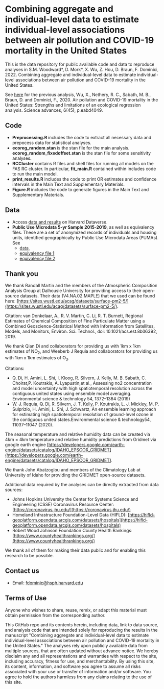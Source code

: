 # Combining aggregate and individual-level data to estimate individual-level associations between air pollution and COVID-19 mortality in the United States

This is the data repository for public available code and data to reproduce analyses in S.M. Woodward\*, D. Mork\*, X. Wu, Z. Hou, D. Braun, F. Dominici, 2022. Combining aggregate and individual-level data to estimate individual-level associations between air pollution and COVID-19 mortality in the United States. 

See [here](https://github.com/wxwx1993/PM_COVID/tree/master) for the previous analysis, Wu, X., Nethery, R. C., Sabath, M. B., Braun, D. and Dominici, F., 2020. Air pollution and COVID-19 mortality in the United States: Strengths and limitations of an ecological regression analysis. Science advances, 6(45), p.eabd4049.

## Code

 - **Preprocessing.R** includes the code to extract all necessary data and prepocess data for statistical analyses.
 - **ecoreg_random.stan** is the stan file for the main analysis. **ecoreg_random_fixedoffset.stan** is the stan file for some sensitivity analyses.
 - **RCCluster** contains R files and shell files for running all models on the FAS RC cluster. In particular, **fit_main.R** contained within includes code to run the main model. 
 - **print_results.R** includes the code to print OR estimates and confidence intervals in the Main Text and Supplementary Materials.
 - **Figure.R** includes the code to generate figures in the Main Text and Supplementary Materials.
 
## Data

 * Access [data and results](https://dataverse.harvard.edu/dataset.xhtml?persistentId=doi%3A10.7910%2FDVN%2F3ZU0AS&) on Harvard Dataverse.
 * **Public Use Microdata 5-yr Sample 2015-2019**, as well as equivalency files. These are a set of anonymized records of individuals and housing units, identified geographically by Public Use Microdata Areas (PUMAs). See
    - [data,](https://www2.census.gov/programs-surveys/acs/data/pums/2019/5-Year/)
    - [equivalency file 1](https://www2.census.gov/geo/pdfs/reference/puma/2010_PUMA_Equivalency_Format_Layout.pdf)
    - [equivalency file 2](https://www2.census.gov/geo/pdfs/reference/puma/2010_PUMA_Equivalency_Summary_Levels.pdf)
 
## Thank you

We thank Randall Martin and the members of the Atmospheric Composition Analysis Group at Dalhousie University for providing access to their open-source datasets. Their data (V4.NA.02.MAPLE) that we used can be found here: [https://sites.wustl.edu/acag/datasets/surface-pm2-5/](https://sites.wustl.edu/acag/datasets/surface-pm2-5/). 

Citation: 
van Donkelaar, A., R. V. Martin, C. Li, R. T. Burnett, Regional Estimates of Chemical Composition of Fine Particulate Matter using a Combined Geoscience-Statistical Method with Information from Satellites, Models, and Monitors, Environ. Sci. Technol., doi: 10.1021/acs.est.8b06392, 2019.

We thank Qian Di and collaborators for providing us with 1km x 1km estimates of NO<sub>2</sub>, and Weeberb J Requia and collaborators for providing us with 1km x 1km estimates of O<sub>3</sub>.

Citations: 

 * Q. Di, H. Amini, L. Shi, I. Kloog, R. Silvern, J. Kelly, M. B. Sabath, C. Choirat,P. Koutrakis, A. Lyapustin,et al., Assessing no2 concentration and model uncertainty with high spatiotemporal resolution across the contiguous united states using ensemble model averaging. Environmental science & technology 54, 1372–1384 (2019)
 * W. J. Requia, Q. Di, R. Silvern, J. T. Kelly, P. Koutrakis, L. J. Mickley, M. P. Sulprizio, H. Amini, L. Shi, J. Schwartz, An ensemble learning approach for estimating high spatiotemporal resolution of ground-level ozone in the contiguous united states.Environmental science & technology54, 11037–11047 (2020).
 
The seasonal temperature and relative humidity data can be created via 4km × 4km temperature and relative humidity predictions from Gridmet via google earth engine [https://developers.google.com/earth-engine/datasets/catalog/IDAHO_EPSCOR_GRIDMET](https://developers.google.com/earth-engine/datasets/catalog/IDAHO_EPSCOR_GRIDMET).

We thank John Abatzoglou and members of the Climatology Lab at University of Idaho for providing the GRIDMET open-source datasets.

Additional data required by the analyses can be directly extracted from data sources:

 * Johns Hopkins University the Center for Systems Science and Engineering (CSSE) Coronavirus Resource Center: [https://coronavirus.jhu.edu/](https://coronavirus.jhu.edu/)
 * Homeland Infrastructure Foundation-Level Data (HIFLD): [https://hifld-geoplatform.opendata.arcgis.com/datasets/hospitals](https://hifld-geoplatform.opendata.arcgis.com/datasets/hospitals)
* Robert Wood Johnson Foundation County Health Rankings: [https://www.countyhealthrankings.org/](https://www.countyhealthrankings.org/)

We thank all of them for making their data public and for enabling this research to be possible.

## Contact us

 * Email: [fdominic@hsph.harvard.edu](mailto:fdominic@hsph.harvard.edu)
 
## Terms of Use
Anyone who wishes to share, reuse, remix, or adapt this material must obtain permission from the corresponding author.

This GitHub repo and its contents herein, including data, link to data source, and analysis code that are intended solely for reproducing the results in the manuscript "Combining aggregate and individual-level data to estimate individual-level associations between air pollution and COVID-19 mortality in the United States." The analyses rely upon publicly available data from multiple sources, that are often updated without advance notice. We hereby disclaim any and all representations and warranties with respect to the site, including accuracy, fitness for use, and merchantability. By using this site, its content, information, and software you agree to assume all risks associated with your use or transfer of information and/or software. You agree to hold the authors harmless from any claims relating to the use of this site.
